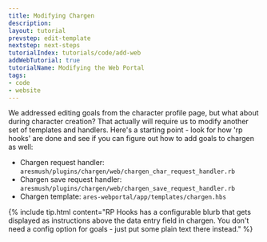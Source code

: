 ```yaml
---
title: Modifying Chargen
description:
layout: tutorial
prevstep: edit-template
nextstep: next-steps
tutorialIndex: tutorials/code/add-web
addWebTutorial: true
tutorialName: Modifying the Web Portal
tags: 
- code
- website
---
```


We addressed editing goals from the character profile page, but what about during character creation?  That actually will require us to modify another set of templates and handlers.  Here's a starting point - look for how 'rp hooks' are done and see if you can figure out how to add goals to chargen as well:

- Chargen request handler: `aresmush/plugins/chargen/web/chargen_char_request_handler.rb`
- Chargen save request handler: `aresmush/plugins/chargen/web/chargen_save_request_handler.rb`
- Chargen template: `ares-webportal/app/templates/chargen.hbs`

{% include tip.html content="RP Hooks has a configurable blurb that gets displayed as instructions above the data entry field in chargen.  You don't need a config option for goals - just put some plain text there instead." %}